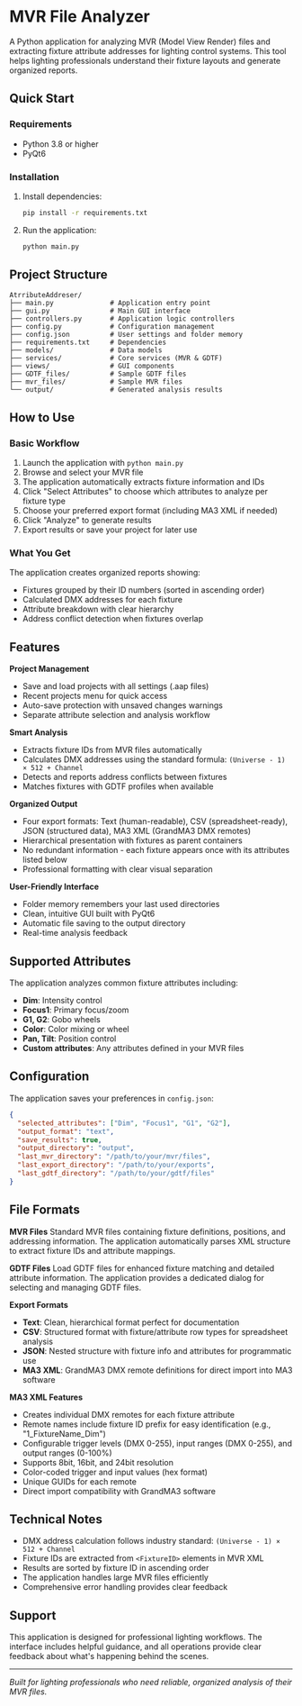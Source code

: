 # MVR File Analyzer

A Python application for analyzing MVR (Model View Render) files and extracting fixture attribute addresses for lighting control systems. This tool helps lighting professionals understand their fixture layouts and generate organized reports.

## Quick Start

### Requirements
- Python 3.8 or higher
- PyQt6 

### Installation

1. Install dependencies:
   ```bash
   pip install -r requirements.txt
   ```

2. Run the application:
   ```bash
   python main.py
   ```

## Project Structure

```
AtrributeAddreser/
├── main.py              # Application entry point
├── gui.py               # Main GUI interface
├── controllers.py       # Application logic controllers
├── config.py            # Configuration management
├── config.json          # User settings and folder memory
├── requirements.txt     # Dependencies
├── models/              # Data models
├── services/            # Core services (MVR & GDTF)
├── views/               # GUI components
├── GDTF_files/          # Sample GDTF files
├── mvr_files/           # Sample MVR files
└── output/              # Generated analysis results
```

## How to Use

### Basic Workflow
1. Launch the application with `python main.py`
2. Browse and select your MVR file
3. The application automatically extracts fixture information and IDs
4. Click "Select Attributes" to choose which attributes to analyze per fixture type
5. Choose your preferred export format (including MA3 XML if needed)
6. Click "Analyze" to generate results
7. Export results or save your project for later use

### What You Get
The application creates organized reports showing:
- Fixtures grouped by their ID numbers (sorted in ascending order)
- Calculated DMX addresses for each fixture
- Attribute breakdown with clear hierarchy
- Address conflict detection when fixtures overlap

## Features

**Project Management**
- Save and load projects with all settings (.aap files)
- Recent projects menu for quick access
- Auto-save protection with unsaved changes warnings
- Separate attribute selection and analysis workflow

**Smart Analysis**
- Extracts fixture IDs from MVR files automatically
- Calculates DMX addresses using the standard formula: `(Universe - 1) × 512 + Channel`
- Detects and reports address conflicts between fixtures
- Matches fixtures with GDTF profiles when available

**Organized Output**
- Four export formats: Text (human-readable), CSV (spreadsheet-ready), JSON (structured data), MA3 XML (GrandMA3 DMX remotes)
- Hierarchical presentation with fixtures as parent containers
- No redundant information - each fixture appears once with its attributes listed below
- Professional formatting with clear visual separation

**User-Friendly Interface**
- Folder memory remembers your last used directories
- Clean, intuitive GUI built with PyQt6
- Automatic file saving to the output directory
- Real-time analysis feedback

## Supported Attributes

The application analyzes common fixture attributes including:
- **Dim**: Intensity control
- **Focus1**: Primary focus/zoom
- **G1, G2**: Gobo wheels
- **Color**: Color mixing or wheel
- **Pan, Tilt**: Position control
- **Custom attributes**: Any attributes defined in your MVR files

## Configuration

The application saves your preferences in `config.json`:

```json
{
  "selected_attributes": ["Dim", "Focus1", "G1", "G2"],
  "output_format": "text",
  "save_results": true,
  "output_directory": "output",
  "last_mvr_directory": "/path/to/your/mvr/files",
  "last_export_directory": "/path/to/your/exports",
  "last_gdtf_directory": "/path/to/your/gdtf/files"
}
```

## File Formats

**MVR Files**
Standard MVR files containing fixture definitions, positions, and addressing information. The application automatically parses XML structure to extract fixture IDs and attribute mappings.

**GDTF Files**
Load GDTF files for enhanced fixture matching and detailed attribute information. The application provides a dedicated dialog for selecting and managing GDTF files.

**Export Formats**
- **Text**: Clean, hierarchical format perfect for documentation
- **CSV**: Structured format with fixture/attribute row types for spreadsheet analysis
- **JSON**: Nested structure with fixture info and attributes for programmatic use
- **MA3 XML**: GrandMA3 DMX remote definitions for direct import into MA3 software

**MA3 XML Features**
- Creates individual DMX remotes for each fixture attribute
- Remote names include fixture ID prefix for easy identification (e.g., "1_FixtureName_Dim")
- Configurable trigger levels (DMX 0-255), input ranges (DMX 0-255), and output ranges (0-100%)
- Supports 8bit, 16bit, and 24bit resolution
- Color-coded trigger and input values (hex format)
- Unique GUIDs for each remote
- Direct import compatibility with GrandMA3 software

## Technical Notes

- DMX address calculation follows industry standard: `(Universe - 1) × 512 + Channel`
- Fixture IDs are extracted from `<FixtureID>` elements in MVR XML
- Results are sorted by fixture ID in ascending order
- The application handles large MVR files efficiently
- Comprehensive error handling provides clear feedback

## Support

This application is designed for professional lighting workflows. The interface includes helpful guidance, and all operations provide clear feedback about what's happening behind the scenes.

---

*Built for lighting professionals who need reliable, organized analysis of their MVR files.* 